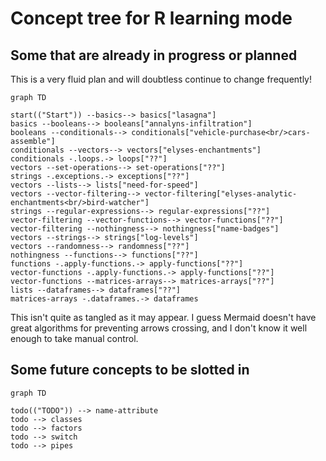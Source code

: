 # Concept tree for R learning mode

## Some that are already in progress or planned

This is a very fluid plan and will doubtless continue to change frequently!

```mermaid
graph TD
    
start(("Start")) --basics--> basics["lasagna"]
basics --booleans--> booleans["annalyns-infiltration"]
booleans --conditionals--> conditionals["vehicle-purchase<br/>cars-assemble"]
conditionals --vectors--> vectors["elyses-enchantments"]
conditionals -.loops.-> loops["??"]
vectors --set-operations--> set-operations["??"]
strings -.exceptions.-> exceptions["??"]
vectors --lists--> lists["need-for-speed"]
vectors --vector-filtering--> vector-filtering["elyses-analytic-enchantments<br/>bird-watcher"]
strings --regular-expressions--> regular-expressions["??"]
vector-filtering --vector-functions--> vector-functions["??"]
vector-filtering --nothingness--> nothingness["name-badges"]
vectors --strings--> strings["log-levels"]
vectors --randomness--> randomness["??"]
nothingness --functions--> functions["??"]
functions -.apply-functions.-> apply-functions["??"]
vector-functions -.apply-functions.-> apply-functions["??"]
vector-functions --matrices-arrays--> matrices-arrays["??"]
lists --dataframes--> dataframes["??"]
matrices-arrays -.dataframes.-> dataframes
```

This isn't quite as tangled as it may appear. I guess Mermaid doesn't have great algorithms for preventing arrows crossing, and I don't know it well enough to take manual control.

## Some future concepts to be slotted in

```mermaid
graph TD
    
todo(("TODO")) --> name-attribute
todo --> classes
todo --> factors 
todo --> switch
todo --> pipes
```